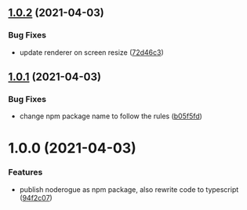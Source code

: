 ## [1.0.2](https://github.com/rafalmaciejewski/noderogue/compare/v1.0.1...v1.0.2) (2021-04-03)


### Bug Fixes

* update renderer on screen resize ([72d46c3](https://github.com/rafalmaciejewski/noderogue/commit/72d46c3f14dc37fc482276ff5bb3368784bf7cc4))

## [1.0.1](https://github.com/rafalmaciejewski/noderogue/compare/v1.0.0...v1.0.1) (2021-04-03)


### Bug Fixes

* change npm package name to follow the rules ([b05f5fd](https://github.com/rafalmaciejewski/noderogue/commit/b05f5fd395bf7a95a81c3888407b5d0caf9f9bd0))

# 1.0.0 (2021-04-03)


### Features

* publish noderogue as npm package, also rewrite code to typescript ([94f2c07](https://github.com/rafalmaciejewski/noderogue/commit/94f2c0759bb17fdeb8226dfe8403ca3aec986edc))
